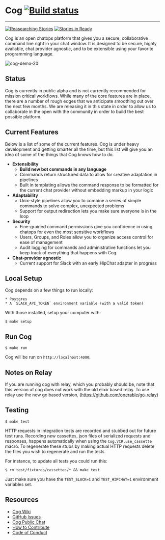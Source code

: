 # Cog  [![Build status](https://badge.buildkite.com/ce01baf77e07a728f3d80575254634c3d63d8a5eda69ba7fb3.svg?branch=master)](https://buildkite.com/operable/cog)

------

[![Reasearching Stories](https://badge.waffle.io/operable/cog.svg?label=research&title=Researching)](http://waffle.io/operable/cog)
[![Stories in Ready](https://badge.waffle.io/operable/cog.svg?label=ready&title=Ready)](http://waffle.io/operable/cog)

Cog is an open chatops platform that gives you a secure, collaborative command line right in your chat window. It is designed to be secure, highly available, chat provider agnostic, and to be extensible using your favorite programming language.

![cog-demo-20](https://cloud.githubusercontent.com/assets/1198/13233523/00b9f602-d982-11e5-9177-9442e3ff54de.gif)

## Status

Cog is currently in public alpha and is not currently recommended for mission critical workflows. While many of the core features are in place, there are a number of rough edges that we anticipate smoothing out over the next few months. We are releasing it in this state in order to allow us to collaborate in the open with the community in order to build the best possible platform.

## Current Features

Below is a list of some of the current features. Cog is under heavy development and getting smarter all the time, but this list will give you an idea of some of the things that Cog knows how to do.

* **Extensibility**
  * __Build new bot commands in any language__
  * Commands return structured data to allow for creative adaptation in pipelines
  * Built in templating allows the command response to be formatted for the current chat provider without embedding markup in your logic
* **Adaptability**
  * Unix-style pipelines allow you to combine a series of simple commands to solve complex, unexpected problems
  * Support for output redirection lets you make sure everyone is in the loop
* **Security**
  * Fine-grained command permissions give you confidence in using chatops for even the most sensitive workflows
  * Users, Groups, and Roles allow you to organize access control for ease of management
  * Audit logging for commands and administrative functions let you keep track of everything that happens with Cog
* **Chat-provider agnostic**
  * Current support for Slack with an early HipChat adapter in progress

## Local Setup

Cog depends on a few things to run locally:

    * Postgres
    * A `SLACK_API_TOKEN` environment variable (with a valid token)

With those installed, setup your computer with:

    $ make setup

## Run Cog

    $ make run

Cog will be run on `http://localhost:4000`.

## Notes on Relay

If you are running cog with relay, which you probably should be, note that this version of cog does not work with the old elixir based relay. To use relay use the new go based version, (https://github.com/operable/go-relay)

## Testing

    $ make test

HTTP requests in integration tests are recorded and stubbed out for future test
runs. Recording new cassettes, json files of serialized requests and responses,
happens automatically when using the `Cog.VCR.use_cassette` macro. To
regenerate these stubs by making actual HTTP requests delete the files you wish
to regenerate and run the tests.

For instance, to update all tests you could run this:

    $ rm test/fixtures/cassettes/* && make test

Just make sure you have the `TEST_SLACK=1` and `TEST_HIPCHAT=1`
environment variables set.

## Resources

* [Cog Wiki](https://github.com/operable/cog/wiki)
* [GitHub Issues](https://github.com/operable/cog/issues)
* [Cog Public Chat](http://slack.operable.io/)
* [How to Contribute](https://github.com/operable/cog/blob/master/CONTRIBUTING.md)
* [Code of Conduct](https://github.com/operable/cog/blob/master/CODE_OF_CONDUCT.md)
